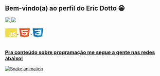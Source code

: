 ## Bem-vindo(a) ao perfil do Eric Dotto 😁

 <div>
   <a href="https://github.com/ericdotto">
   <img height="180em" src="https://github-readme-stats.vercel.app/api?username=ericdotto&show_icons=true&theme=dracula"/>
   <img height="180em" src="https://github-readme-stats.vercel.app/api/top-langs/?username=ericdotto&layout=compact&langs_count=6&theme=transparent"/>

</div>
<div style="display: inline_block"><br>
  <img align="center" alt="Js" height="30" width="40" src="https://raw.githubusercontent.com/devicons/devicon/master/icons/javascript/javascript-plain.svg">
  <img align="center" alt="HTML" height="30" width="40" src="https://raw.githubusercontent.com/devicons/devicon/master/icons/html5/html5-original.svg">
  <img align="center" alt="CSS" height="30" width="40" src="https://raw.githubusercontent.com/devicons/devicon/master/icons/css3/css3-original.svg">
</div>
 
 <br>
 
  ### Pra conteúdo sobre programação me segue a gente nas redes abaixo!
 
<div> 

 
  ![Snake animation](https://github.com/devemdobro/devemdobro/blob/output/github-contribution-grid-snake.svg)

</div>
